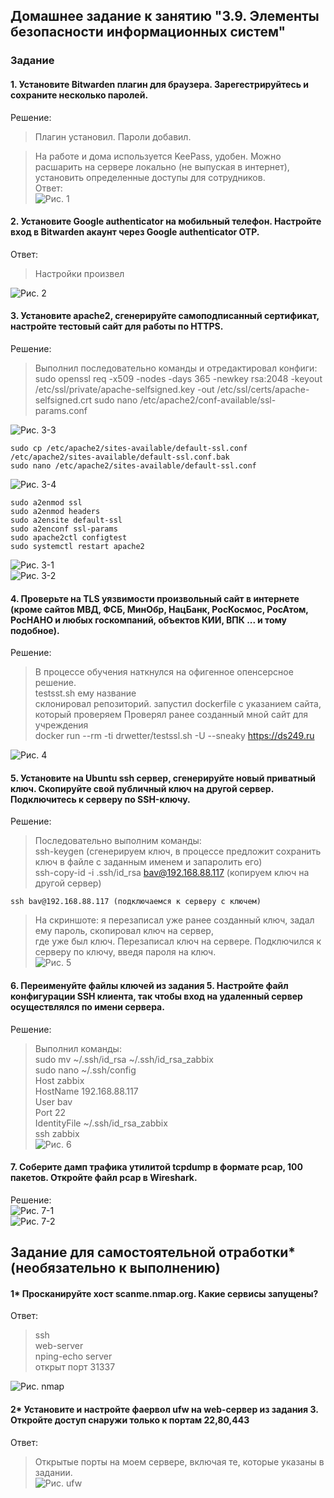 ## Домашнее задание к занятию "3.9. Элементы безопасности информационных систем"  

### Задание  
#### 1. Установите Bitwarden плагин для браузера. Зарегестрируйтесь и сохраните несколько паролей.  

Решение:  
>Плагин установил. Пароли добавил.  

>На работе и дома используется KeePass, удобен. Можно расшарить на сервере локально (не выпуская в интернет), установить определенные доступы для сотрудников.  
Ответ:  
![Рис. 1](https://github.com/sasha047/devops-netology/blob/main/dz3-9/img/1.png)  

#### 2. Установите Google authenticator на мобильный телефон. Настройте вход в Bitwarden акаунт через Google authenticator OTP.  

Ответ:  
>Настройки произвел  

![Рис. 2](https://github.com/sasha047/devops-netology/blob/main/dz3-9/img/2.png)  

#### 3. Установите apache2, сгенерируйте самоподписанный сертификат, настройте тестовый сайт для работы по HTTPS.  

Решение:  
>Выполнил последовательно команды и отредактировал конфиги:  
	sudo openssl req -x509 -nodes -days 365 -newkey rsa:2048 -keyout /etc/ssl/private/apache-selfsigned.key -out /etc/ssl/certs/apache-selfsigned.crt
	sudo nano /etc/apache2/conf-available/ssl-params.conf  

![Рис. 3-3](https://github.com/sasha047/devops-netology/blob/main/dz3-9/img/3-3.png)  

	sudo cp /etc/apache2/sites-available/default-ssl.conf /etc/apache2/sites-available/default-ssl.conf.bak  
	sudo nano /etc/apache2/sites-available/default-ssl.conf  
![Рис. 3-4](https://github.com/sasha047/devops-netology/blob/main/dz3-9/img/3-4.png)  

	sudo a2enmod ssl  
	sudo a2enmod headers  
	sudo a2ensite default-ssl  
	sudo a2enconf ssl-params  
	sudo apache2ctl configtest  
	sudo systemctl restart apache2  

![Рис. 3-1](https://github.com/sasha047/devops-netology/blob/main/dz3-9/img/3-1.png)  
![Рис. 3-2](https://github.com/sasha047/devops-netology/blob/main/dz3-9/img/3-2.png)  

#### 4. Проверьте на TLS уязвимости произвольный сайт в интернете (кроме сайтов МВД, ФСБ, МинОбр, НацБанк, РосКосмос, РосАтом, РосНАНО и любых госкомпаний, объектов КИИ, ВПК ... и тому подобное).  
Решение:
>В процессе обучения наткнулся на офигенное опенсерсное решение.  
	testsst.sh ему название  
>склонировал репозиторий. запустил dockerfile с указанием сайта, который проверяем 
>Проверял ранее созданный мной сайт для учреждения  
	 docker run --rm -ti  drwetter/testssl.sh -U --sneaky https://ds249.ru

![Рис. 4](https://github.com/sasha047/devops-netology/blob/main/dz3-9/img/4.png)  

#### 5. Установите на Ubuntu ssh сервер, сгенерируйте новый приватный ключ. Скопируйте свой публичный ключ на другой сервер. Подключитесь к серверу по SSH-ключу.  

Решение:  
>Последовательно выполним команды:  
	ssh-keygen (сгенерируем ключ, в процессе предложит сохранить ключ в файле c заданным именем и запаролить его)  
	ssh-copy-id -i .ssh/id_rsa bav@192.168.88.117 (копируем ключ на другой сервер)  
	
	ssh bav@192.168.88.117 (подключаемся к серверу с ключем)  
>На скриншоте: я перезаписал уже ранее созданный ключ, задал ему пароль, скопировал ключ на сервер,  
> где уже был ключ. Перезаписал ключ на сервере. Подключился к серверу по ключу, введя пароля на ключ.  
![Рис. 5](https://github.com/sasha047/devops-netology/blob/main/dz3-9/img/5.png)  


#### 6. Переименуйте файлы ключей из задания 5. Настройте файл конфигурации SSH клиента, так чтобы вход на удаленный сервер осуществлялся по имени сервера.  

Решение:  
>Выполнил команды:  
	sudo mv ~/.ssh/id_rsa ~/.ssh/id_rsa_zabbix  
	sudo nano ~/.ssh/config  
>		Host zabbix  
>        		HostName 192.168.88.117  
>        		User bav  
>        		Port 22  
>        		IdentityFile ~/.ssh/id_rsa_zabbix  
	ssh zabbix    
![Рис. 6](https://github.com/sasha047/devops-netology/blob/main/dz3-9/img/6.png)  


#### 7. Соберите дамп трафика утилитой tcpdump в формате pcap, 100 пакетов. Откройте файл pcap в Wireshark.  
Решение:  
![Рис. 7-1](https://github.com/sasha047/devops-netology/blob/main/dz3-9/img/7-1.png)  
![Рис. 7-2](https://github.com/sasha047/devops-netology/blob/main/dz3-9/img/7-2.png)  

## Задание для самостоятельной отработки* (необязательно к выполнению)  

#### 1* Просканируйте хост scanme.nmap.org. Какие сервисы запущены?  
Ответ:  
>ssh  
>web-server  
>nping-echo server  
>открыт порт 31337  

![Рис. nmap](https://github.com/sasha047/devops-netology/blob/main/dz3-9/img/nmap.png)  

#### 2* Установите и настройте фаервол ufw на web-сервер из задания 3. Откройте доступ снаружи только к портам 22,80,443  
Ответ:  
>Открытые порты на моем сервере, включая те, которые указаны в задании.  
![Рис. ufw](https://github.com/sasha047/devops-netology/blob/main/dz3-9/img/ufw.png)  

